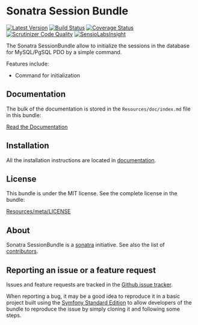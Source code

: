 Sonatra Session Bundle
======================

[![Latest Version](https://img.shields.io/packagist/v/sonatra/session-bundle.svg)](https://packagist.org/packages/sonatra/session-bundle)
[![Build Status](https://travis-ci.org/sonatra/SonatraSessionBundle.svg)](https://travis-ci.org/sonatra/SonatraSessionBundle)
[![Coverage Status](https://img.shields.io/coveralls/sonatra/SonatraSessionBundle.svg)](https://coveralls.io/r/sonatra/SonatraSessionBundle)
[![Scrutinizer Code Quality](https://scrutinizer-ci.com/g/sonatra/SonatraSessionBundle/badges/quality-score.png)](https://scrutinizer-ci.com/g/sonatra/SonatraSessionBundle)
[![SensioLabsInsight](https://insight.sensiolabs.com/projects/dce17912-cbf5-4a96-a37b-2644a9e71e71/mini.png)](https://insight.sensiolabs.com/projects/dce17912-cbf5-4a96-a37b-2644a9e71e71)

The Sonatra SessionBundle allow to initialize the sessions in the database for MySQL/PgSQL PDO by a simple command.

Features include:

- Command for initialization

Documentation
-------------

The bulk of the documentation is stored in the `Resources/doc/index.md`
file in this bundle:

[Read the Documentation](Resources/doc/index.md)

Installation
------------

All the installation instructions are located in [documentation](Resources/doc/index.md).

License
-------

This bundle is under the MIT license. See the complete license in the bundle:

[Resources/meta/LICENSE](Resources/meta/LICENSE)

About
-----

Sonatra SessionBundle is a [sonatra](https://github.com/sonatra) initiative.
See also the list of [contributors](https://github.com/sonatra/SonatraSessionBundle/contributors).

Reporting an issue or a feature request
---------------------------------------

Issues and feature requests are tracked in the [Github issue tracker](https://github.com/sonatra/SonatraSessionBundle/issues).

When reporting a bug, it may be a good idea to reproduce it in a basic project
built using the [Symfony Standard Edition](https://github.com/symfony/symfony-standard)
to allow developers of the bundle to reproduce the issue by simply cloning it
and following some steps.
